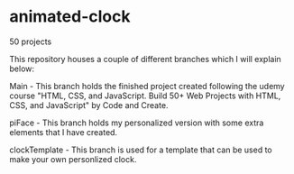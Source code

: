 # animated-clock
50 projects

This repository houses a couple of different branches which I will explain below:

Main - This branch holds the finished project created following the udemy course "HTML, CSS, and JavaScript. Build 50+ Web Projects with HTML, CSS, and JavaScript" by Code and Create.

piFace - This branch holds my personalized version with some extra elements that I have created.

clockTemplate - This branch is used for a template that can be used to make your own personlized clock. 
